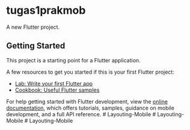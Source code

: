 # tugas1prakmob

A new Flutter project.

## Getting Started

This project is a starting point for a Flutter application.

A few resources to get you started if this is your first Flutter project:

- [Lab: Write your first Flutter app](https://docs.flutter.dev/get-started/codelab)
- [Cookbook: Useful Flutter samples](https://docs.flutter.dev/cookbook)

For help getting started with Flutter development, view the
[online documentation](https://docs.flutter.dev/), which offers tutorials,
samples, guidance on mobile development, and a full API reference.
#   L a y o u t i n g - M o b i l e  
 #   L a y o u t i n g - M o b i l e  
 #   L a y o u t i n g - M o b i l e  
 